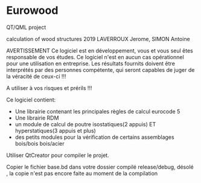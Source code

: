 # Eurowood
QT/QML project

calculation of wood structures
2019 LAVERROUX Jerome, SIMON Antoine

AVERTISSEMENT
Ce logiciel est en développement, vous et vous seul êtes responsable de vos études. Ce logiciel n'est en aucun cas opérationnel pour une utilisation en entreprise.
Les résultats fournits doivent être interprétés par des personnes compétente, qui seront capables de juger de la véracité de ceux-ci !!!

A utiliser à vos risques et prérils !!!

Ce logiciel contient:
- Une librairie contenant les principales règles de calcul eurocode 5
- Une librairie RDM
- un module de calcul de poutre isostatiques(2 appuis) ET hyperstatiques(3 appuis et plus)
- des petits modules pour la vérification de certains assemblages bois/bois bois/acier

Utiliser QtCreator pour compiler le projet.

Copier le fichier base.bd dans votre dossier compilé release/debug, désolé , la copie n'est pas encore faite au moment de la compilation
